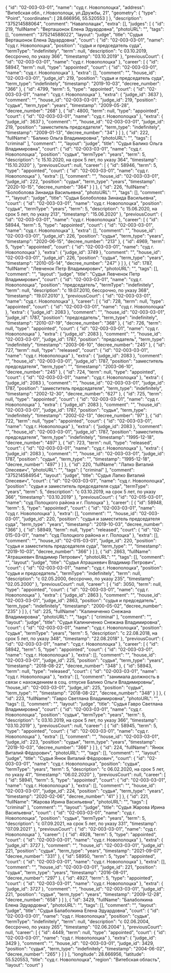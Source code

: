 {
"id": "02-003-03-01",
"name": "суд г. Новополоцка",
"address": "Витебская обл., г.Новополоцк, ул.Дружбы, 21",
"geometry": {
"type": "Point",
"coordinates": [
28.666956, 55.520553
]
},
"description": "375214588064",
"comment": "Наваполацак",
"extra": [],
"judges": [
{
"id": 219,
"fullName": "Верташонок Елена Эдуардовна",
"photoURL": "",
"tags": [],
"comment": "375214588022",
"layout": "judge",
"title": "Судья Верташонок Елена Эдуардовна",
"court": {
"id": "02-003-03-01",
"name": "суд г. Новополоцка",
"position": "судья и председатель суда",
"termType": "indefinitely",
"term": null,
"description": "c 03.10.2019, бессрочно, по указу 366",
"timestamp": "03.10.2019"
},
"previousCourt": {
"id": "02-003-03-01",
"name": "суд г. Новополоцка"
},
"career": [
{
"id": 58947,
"term": null,
"type": "appointed",
"court": {
"id": "02-003-03-01",
"name": "суд г. Новополоцка"
},
"extra": [],
"comment": "",
"house_id": "02-003-03-01",
"judge_id": 219,
"position": "судья и председатель суда",
"term_type": "indefinitely",
"timestamp": "2019-10-03",
"decree_number": "366"
}, {
"id": 4799,
"term": 5,
"type": "appointed",
"court": {
"id": "02-003-03-01",
"name": "суд г. Новополоцка"
},
"extra": {
"judge_id": 3637 },
"comment": "",
"house_id": "02-003-03-01",
"judge_id": 219,
"position": "судья",
"term_type": "years",
"timestamp": "2009-05-28",
"decree_number": "268"
}, {
"id": 4800,
"term": null,
"type": "appointed",
"court": {
"id": "02-003-03-01",
"name": "суд г. Новополоцка"
},
"extra": {
"judge_id": 3637 },
"comment": "",
"house_id": "02-003-03-01",
"judge_id": 219,
"position": "заместитель председателя",
"term_type": "indefinitely",
"timestamp": "2009-01-13",
"decree_number": "34"
}
]
}, {
"id": 222,
"fullName": "Балико Ольга Владимировна",
"photoURL": "",
"tags": [
"criminal"
],
"comment": "",
"layout": "judge",
"title": "Судья Балико Ольга Владимировна",
"court": {
"id": "02-003-03-01",
"name": "суд г. Новополоцка",
"position": "судья",
"termType": "years",
"term": 5,
"description": "c 15.10.2020, на срок 5 лет, по указу 364",
"timestamp": "15.10.2020"
},
"previousCourt": null,
"career": [
{
"id": 58946,
"term": 5,
"type": "appointed",
"court": {
"id": "02-003-03-01",
"name": "суд г. Новополоцка"
},
"extra": [],
"comment": "",
"house_id": "02-003-03-01",
"judge_id": 222,
"position": "судья",
"term_type": "years",
"timestamp": "2020-10-15",
"decree_number": "364"
}
]
}, {
"id": 226,
"fullName": "Болоболова Зинаида Васильевна",
"photoURL": "",
"tags": [],
"comment": "",
"layout": "judge",
"title": "Судья Болоболова Зинаида Васильевна",
"court": {
"id": "02-003-03-01",
"name": "суд г. Новополоцка",
"position": "судья",
"termType": "years",
"term": 5,
"description": "c 15.06.2020, на срок 5 лет, по указу 213",
"timestamp": "15.06.2020"
},
"previousCourt": {
"id": "02-003-03-01",
"name": "суд г. Новополоцка"
},
"career": [
{
"id": 58944,
"term": 5,
"type": "appointed",
"court": {
"id": "02-003-03-01",
"name": "суд г. Новополоцка"
},
"extra": [],
"comment": "",
"house_id": "02-003-03-01",
"judge_id": 226,
"position": "судья",
"term_type": "years",
"timestamp": "2020-06-15",
"decree_number": "213"
}, {
"id": 4969,
"term": 5,
"type": "appointed",
"court": {
"id": "02-003-03-01",
"name": "суд г. Новополоцка"
},
"extra": {
"judge_id": 3749 },
"comment": "",
"house_id": "02-003-03-01",
"judge_id": 226,
"position": "судья",
"term_type": "years",
"timestamp": "2010-05-14",
"decree_number": "247"
}
]
}, {
"id": 1787,
"fullName": "Левченок Петр Владимирович",
"photoURL": "",
"tags": [],
"comment": "",
"layout": "judge",
"title": "Судья Левченок Петр Владимирович",
"court": {
"id": "02-003-03-01",
"name": "суд г. Новополоцка",
"position": "председатель",
"termType": "indefinitely",
"term": null,
"description": "c 19.07.2010, бессрочно, по указу 368",
"timestamp": "19.07.2010"
},
"previousCourt": {
"id": "02-003-03-01",
"name": "суд г. Новополоцка"
},
"career": [
{
"id": 728,
"term": null,
"type": "appointed",
"court": {
"id": "02-003-03-01",
"name": "суд г. Новополоцка"
},
"extra": {
"judge_id": 2083 },
"comment": "",
"house_id": "02-003-03-01",
"judge_id": 1787,
"position": "председатель",
"term_type": "indefinitely",
"timestamp": "2010-07-19",
"decree_number": "368"
}, {
"id": 726,
"term": null,
"type": "appointed",
"court": {
"id": "02-003-03-01",
"name": "суд г. Новополоцка"
},
"extra": {
"judge_id": 2083 },
"comment": "",
"house_id": "02-003-03-01",
"judge_id": 1787,
"position": "председатель",
"term_type": "indefinitely",
"timestamp": "2003-06-10",
"decree_number": "245"
}, {
"id": 727,
"term": null,
"type": "released",
"court": {
"id": "02-003-03-01",
"name": "суд г. Новополоцка"
},
"extra": {
"judge_id": 2083 },
"comment": "",
"house_id": "02-003-03-01",
"judge_id": 1787,
"position": "заместитель председателя",
"term_type": "",
"timestamp": "2003-06-10",
"decree_number": "245"
}, {
"id": 724,
"term": null,
"type": "appointed",
"court": {
"id": "02-003-03-01",
"name": "суд г. Новополоцка"
},
"extra": {
"judge_id": 2083 },
"comment": "",
"house_id": "02-003-03-01",
"judge_id": 1787,
"position": "заместитель председателя",
"term_type": "indefinitely",
"timestamp": "2002-12-30",
"decree_number": "627"
}, {
"id": 725,
"term": null,
"type": "appointed",
"court": {
"id": "02-003-03-01",
"name": "суд г. Новополоцка"
},
"extra": {
"judge_id": 2083 },
"comment": "",
"house_id": "02-003-03-01",
"judge_id": 1787,
"position": "судья",
"term_type": "indefinitely",
"timestamp": "2002-02-13",
"decree_number": "97"
}, {
"id": 722,
"term": null,
"type": "appointed",
"court": {
"id": "02-003-03-01",
"name": "суд г. Новополоцка"
},
"extra": {
"judge_id": 2083 },
"comment": "",
"house_id": "02-003-03-01",
"judge_id": 1787,
"position": "заместитель председателя",
"term_type": "indefinitely",
"timestamp": "1995-12-18",
"decree_number": "497"
}, {
"id": 723,
"term": null,
"type": "released",
"court": {
"id": "02-003-03-01",
"name": "суд г. Новополоцка"
},
"extra": {
"judge_id": 2083 },
"comment": "",
"house_id": "02-003-03-01",
"judge_id": 1787,
"position": "судья",
"term_type": "",
"timestamp": "1995-12-18",
"decree_number": "497"
}
]
}, {
"id": 220,
"fullName": "Лапко Виталий Олесевич",
"photoURL": "",
"tags": [
"criminal"
],
"comment": "375214584954",
"layout": "judge",
"title": "Судья Лапко Виталий Олесевич",
"court": {
"id": "02-003-03-01",
"name": "суд г. Новополоцка",
"position": "судья и заместитель председателя суда",
"termType": "years",
"term": 5,
"description": "c 03.10.2019, на срок 5 лет, по указу 366",
"timestamp": "03.10.2019"
},
"previousCourt": {
"id": "02-015-03-01",
"name": "суд Полоцкого района и г. Полоцка"
},
"career": [
{
"id": 58948,
"term": 5,
"type": "appointed",
"court": {
"id": "02-003-03-01",
"name": "суд г. Новополоцка"
},
"extra": [],
"comment": "",
"house_id": "02-003-03-01",
"judge_id": 220,
"position": "судья и заместитель председателя суда",
"term_type": "years",
"timestamp": "2019-10-03",
"decree_number": "366"
}, {
"id": 58949,
"term": null,
"type": "released",
"court": {
"id": "02-015-03-01",
"name": "суд Полоцкого района и г. Полоцка"
},
"extra": [],
"comment": "",
"house_id": "02-015-03-01",
"judge_id": 220,
"position": "судья и заместитель председателя суда",
"term_type": "",
"timestamp": "2019-10-03",
"decree_number": "366"
}
]
}, {
"id": 2863,
"fullName": "Атрашкевич Владимир Петрович",
"photoURL": "",
"tags": [],
"comment": "",
"layout": "judge",
"title": "Судья Атрашкевич Владимир Петрович",
"court": {
"id": "02-003-03-01",
"name": "суд г. Новополоцка",
"position": "судья и председатель",
"termType": "indefinitely",
"term": null,
"description": "c 02.05.2000, бессрочно, по указу 235",
"timestamp": "02.05.2000"
},
"previousCourt": null,
"career": [
{
"id": 3050,
"term": null,
"type": "appointed",
"court": {
"id": "02-003-03-01",
"name": "суд г. Новополоцка"
},
"extra": {
"judge_id": 2863 },
"comment": "",
"house_id": "02-003-03-01",
"judge_id": 2863,
"position": "судья и председатель",
"term_type": "indefinitely",
"timestamp": "2000-05-02",
"decree_number": "235"
}
]
}, {
"id": 225,
"fullName": "Калиниченко Снежана Владимировна",
"photoURL": "",
"tags": [
"criminal"
],
"comment": "",
"layout": "judge",
"title": "Судья Калиниченко Снежана Владимировна",
"court": {
"id": "02-003-03-01",
"name": "суд г. Новополоцка",
"position": "судья",
"termType": "years",
"term": 5,
"description": "c 22.08.2018, на срок 5 лет, по указу 348",
"timestamp": "22.08.2018"
},
"previousCourt": {
"id": "02-003-03-01",
"name": "суд г. Новополоцка"
},
"career": [
{
"id": 58942,
"term": 5,
"type": "appointed",
"court": {
"id": "02-003-03-01",
"name": "суд г. Новополоцка"
},
"extra": [],
"comment": "",
"house_id": "02-003-03-01",
"judge_id": 225,
"position": "судья",
"term_type": "years",
"timestamp": "2018-08-22",
"decree_number": "348"
}, {
"id": 58943,
"term": null,
"type": "released",
"court": {
"id": "02-003-03-01",
"name": "суд г. Новополоцка"
},
"extra": [],
"comment": "занимала должность в связи с нахождением в соц. отпуске Балико Ольги Владимировны",
"house_id": "02-003-03-01",
"judge_id": 225,
"position": "судья",
"term_type": "",
"timestamp": "2018-08-22",
"decree_number": "348"
}
]
}, {
"id": 223,
"fullName": "Гавро Светлана Владимировна",
"photoURL": "",
"tags": [],
"comment": "",
"layout": "judge",
"title": "Судья Гавро Светлана Владимировна",
"court": {
"id": "02-003-03-01",
"name": "суд г. Новополоцка",
"position": "судья",
"termType": "years",
"term": 5,
"description": "c 03.10.2019, на срок 5 лет, по указу 366",
"timestamp": "03.10.2019"
},
"previousCourt": null,
"career": [
{
"id": 58945,
"term": 5,
"type": "appointed",
"court": {
"id": "02-003-03-01",
"name": "суд г. Новополоцка"
},
"extra": [],
"comment": "",
"house_id": "02-003-03-01",
"judge_id": 223,
"position": "судья",
"term_type": "years",
"timestamp": "2019-10-03",
"decree_number": "366"
}
]
}, {
"id": 224,
"fullName": "Янюк Виталий Фёдорович",
"photoURL": "",
"tags": [],
"comment": "",
"layout": "judge",
"title": "Судья Янюк Виталий Фёдорович",
"court": {
"id": "02-003-03-01",
"name": "суд г. Новополоцка",
"position": "судья",
"termType": "years",
"term": 5,
"description": "c 06.02.2020, на срок 5 лет, по указу 41",
"timestamp": "06.02.2020"
},
"previousCourt": null,
"career": [
{
"id": 58941,
"term": 5,
"type": "appointed",
"court": {
"id": "02-003-03-01",
"name": "суд г. Новополоцка"
},
"extra": [],
"comment": "",
"house_id": "02-003-03-01",
"judge_id": 224,
"position": "судья",
"term_type": "years",
"timestamp": "2020-02-06",
"decree_number": "41"
}
]
}, {
"id": 221,
"fullName": "Жарова Ирина Васильевна",
"photoURL": "",
"tags": [
"criminal"
],
"comment": "",
"layout": "judge",
"title": "Судья Жарова Ирина Васильевна",
"court": {
"id": "02-003-03-01",
"name": "суд г. Новополоцка",
"position": "судья",
"termType": "years",
"term": 5,
"description": "c 07.09.2021, на срок 5 лет, по указу 331",
"timestamp": "07.09.2021"
},
"previousCourt": {
"id": "02-003-03-01",
"name": "суд г. Новополоцка"
},
"career": [
{
"id": 4928,
"term": 5,
"type": "appointed",
"court": {
"id": "02-003-03-01",
"name": "суд г. Новополоцка"
},
"extra": {
"judge_id": 3727 },
"comment": "",
"house_id": "02-003-03-01",
"judge_id": 221,
"position": "судья",
"term_type": "years",
"timestamp": "2021-09-07",
"decree_number": "331"
}, {
"id": 58950,
"term": 5,
"type": "appointed",
"court": {
"id": "02-003-03-01",
"name": "суд г. Новополоцка"
},
"extra": [],
"comment": "",
"house_id": "02-003-03-01",
"judge_id": 221,
"position": "судья",
"term_type": "years",
"timestamp": "2016-08-01",
"decree_number": "297"
}, {
"id": 4927,
"term": 5,
"type": "appointed",
"court": {
"id": "02-003-03-01",
"name": "суд г. Новополоцка"
},
"extra": {
"judge_id": 3727 },
"comment": "",
"house_id": "02-003-03-01",
"judge_id": 221,
"position": "судья",
"term_type": "years",
"timestamp": "2009-12-28",
"decree_number": "658"
}
]
}, {
"id": 3429,
"fullName": "Балаболкина Елена Эдуардовна",
"photoURL": "",
"tags": [],
"comment": "",
"layout": "judge",
"title": "Судья Балаболкина Елена Эдуардовна",
"court": {
"id": "02-003-03-01",
"name": "суд г. Новополоцка",
"position": "судья",
"termType": "indefinitely",
"term": null,
"description": "c 02.06.2004, бессрочно, по указу 265",
"timestamp": "02.06.2004"
},
"previousCourt": null,
"career": [
{
"id": 4449,
"term": null,
"type": "appointed",
"court": {
"id": "02-003-03-01",
"name": "суд г. Новополоцка"
},
"extra": {
"judge_id": 3429 },
"comment": "",
"house_id": "02-003-03-01",
"judge_id": 3429,
"position": "судья",
"term_type": "indefinitely",
"timestamp": "2004-06-02",
"decree_number": "265"
}
]
}
],
"longitude": 28.666956,
"latitude": 55.520553,
"title": "суд г. Новополоцка",
"region": "Витебская область",
"layout": "court"
}
